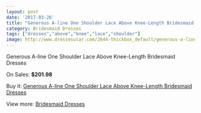 ```yaml
---
layout: post
date: '2017-03-26'
title: "Generous A-line One Shoulder Lace Above Knee-Length Bridesmaid Dresses"
category: Bridesmaid Dresses
tags: ["dresses","above","knee","lace","shoulder"]
image: http://www.dressesular.com/2644-thickbox_default/generous-a-line-one-shoulder-lace-above-knee-length-bridesmaid-dresses.jpg
---
```

Generous A-line One Shoulder Lace Above Knee-Length Bridesmaid Dresses

On Sales: **$201.98**
<a href="https://www.dressesular.com/bridesmaid-dresses/992-generous-a-line-one-shoulder-lace-above-knee-length-bridesmaid-dresses.html"><amp-img layout="responsive" width="600" height="600" src="//www.dressesular.com/2644-thickbox_default/generous-a-line-one-shoulder-lace-above-knee-length-bridesmaid-dresses.jpg" alt="Generous A-line One Shoulder Lace Above Knee-Length Bridesmaid Dresses 0" /></a>
<a href="https://www.dressesular.com/bridesmaid-dresses/992-generous-a-line-one-shoulder-lace-above-knee-length-bridesmaid-dresses.html"><amp-img layout="responsive" width="600" height="600" src="//www.dressesular.com/2647-thickbox_default/generous-a-line-one-shoulder-lace-above-knee-length-bridesmaid-dresses.jpg" alt="Generous A-line One Shoulder Lace Above Knee-Length Bridesmaid Dresses 1" /></a>
<a href="https://www.dressesular.com/bridesmaid-dresses/992-generous-a-line-one-shoulder-lace-above-knee-length-bridesmaid-dresses.html"><amp-img layout="responsive" width="600" height="600" src="//www.dressesular.com/2646-thickbox_default/generous-a-line-one-shoulder-lace-above-knee-length-bridesmaid-dresses.jpg" alt="Generous A-line One Shoulder Lace Above Knee-Length Bridesmaid Dresses 2" /></a>
<a href="https://www.dressesular.com/bridesmaid-dresses/992-generous-a-line-one-shoulder-lace-above-knee-length-bridesmaid-dresses.html"><amp-img layout="responsive" width="600" height="600" src="//www.dressesular.com/2645-thickbox_default/generous-a-line-one-shoulder-lace-above-knee-length-bridesmaid-dresses.jpg" alt="Generous A-line One Shoulder Lace Above Knee-Length Bridesmaid Dresses 3" /></a>

Buy it: [Generous A-line One Shoulder Lace Above Knee-Length Bridesmaid Dresses](https://www.dressesular.com/bridesmaid-dresses/992-generous-a-line-one-shoulder-lace-above-knee-length-bridesmaid-dresses.html "Generous A-line One Shoulder Lace Above Knee-Length Bridesmaid Dresses")

View more: [Bridesmaid Dresses](https://www.dressesular.com/4-bridesmaid-dresses "Bridesmaid Dresses")